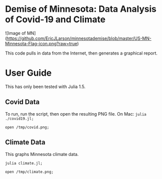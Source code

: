 Demise of Minnesota: Data Analysis of Covid-19 and Climate
===========
![Image of MN]
(https://github.com/EricJLarson/minnesotademise/blob/master/US-MN-Minnesota-Flag-icon.png?raw=true)

This code pulls in data from the Internet, then generates a graphical report.

# User Guide

This has only been tested with Julia 1.5.

## Covid Data
To run, run the script, then open the resulting PNG file.   On Mac:
``` julia ./covid19.jl; ```

``` open /tmp/covid.png; ```

## Climate Data

This graphs Minnesota climate data.

``` julia climate.jl; ```

``` open /tmp/climate.png; ```

